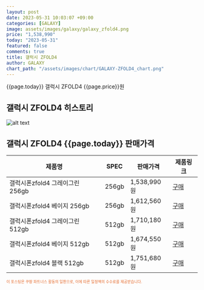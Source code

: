 ```yaml
---
layout: post
date: 2023-05-31 10:03:07 +09:00
categories: [GALAXY]
image: assets/images/galaxy/galaxy_zfold4.png
price: "1,538,990"
today: "2023-05-31"
featured: false
comments: true
title: 갤럭시 ZFOLD4
author: GALAXY
chart_path: "/assets/images/chart/GALAXY-ZFOLD4_chart.png"
---
```


{{page.today}} 갤럭시 ZFOLD4 {{page.price}}원

## 갤럭시 ZFOLD4 히스토리
![alt text]({{page.chart_path}} "갤럭시S23 히스토리")

## 갤럭시 ZFOLD4 {{page.today}} 판매가격
<main>
<table id="rwd-table-large">
  <thead>
    <tr>
      <th>제품명</th>
      <th>SPEC</th>
      <th>판매가격</th>
      <th>제품링크</th>
    </tr>
  </thead>
  <tbody><tr onclick="window.open('https://link.coupang.com/a/SHIIP')">
        <td>갤럭시폰zfold4 그레이그린 256gb</td>
        <td>256gb</td>
        <td>1,538,990원</td>
        <td><a href='https://link.coupang.com/a/SHIIP' target='_blank'>구매</a></td>
        </tr><tr onclick="window.open('https://link.coupang.com/a/SHILC')">
        <td>갤럭시폰zfold4 베이지 256gb</td>
        <td>256gb</td>
        <td>1,612,560원</td>
        <td><a href='https://link.coupang.com/a/SHILC' target='_blank'>구매</a></td>
        </tr><tr onclick="window.open('https://link.coupang.com/a/SLtLg')">
        <td>갤럭시폰zfold4 그레이그린 512gb</td>
        <td>512gb</td>
        <td>1,710,180원</td>
        <td><a href='https://link.coupang.com/a/SLtLg' target='_blank'>구매</a></td>
        </tr><tr onclick="window.open('https://link.coupang.com/a/SLtME')">
        <td>갤럭시폰zfold4 베이지 512gb</td>
        <td>512gb</td>
        <td>1,674,550원</td>
        <td><a href='https://link.coupang.com/a/SLtME' target='_blank'>구매</a></td>
        </tr><tr onclick="window.open('https://link.coupang.com/a/SLtF3')">
        <td>갤럭시폰zfold4 블랙 512gb</td>
        <td>512gb</td>
        <td>1,751,680원</td>
        <td><a href='https://link.coupang.com/a/SLtF3' target='_blank'>구매</a></td>
        </tr></tbody>
</table>

</main>
<div style="color:#e56a2c;font-size: 0.7em;" >
이 포스팅은 쿠팡 파트너스 활동의 일환으로, 이에 따른 일정액의 수수료를 제공받습니다.
</div>

